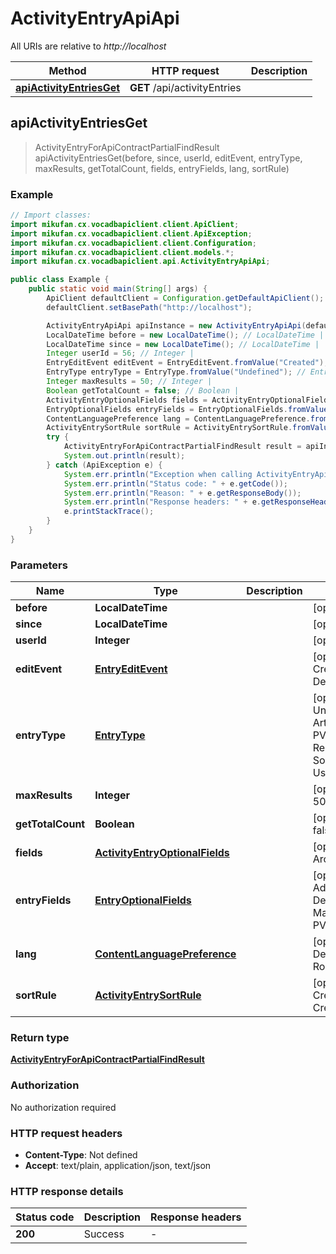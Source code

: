 # ActivityEntryApiApi

All URIs are relative to *http://localhost*

Method | HTTP request | Description
------------- | ------------- | -------------
[**apiActivityEntriesGet**](ActivityEntryApiApi.md#apiActivityEntriesGet) | **GET** /api/activityEntries | 



## apiActivityEntriesGet

> ActivityEntryForApiContractPartialFindResult apiActivityEntriesGet(before, since, userId, editEvent, entryType, maxResults, getTotalCount, fields, entryFields, lang, sortRule)



### Example

```java
// Import classes:
import mikufan.cx.vocadbapiclient.client.ApiClient;
import mikufan.cx.vocadbapiclient.client.ApiException;
import mikufan.cx.vocadbapiclient.client.Configuration;
import mikufan.cx.vocadbapiclient.client.models.*;
import mikufan.cx.vocadbapiclient.api.ActivityEntryApiApi;

public class Example {
    public static void main(String[] args) {
        ApiClient defaultClient = Configuration.getDefaultApiClient();
        defaultClient.setBasePath("http://localhost");

        ActivityEntryApiApi apiInstance = new ActivityEntryApiApi(defaultClient);
        LocalDateTime before = new LocalDateTime(); // LocalDateTime | 
        LocalDateTime since = new LocalDateTime(); // LocalDateTime | 
        Integer userId = 56; // Integer | 
        EntryEditEvent editEvent = EntryEditEvent.fromValue("Created"); // EntryEditEvent | 
        EntryType entryType = EntryType.fromValue("Undefined"); // EntryType | 
        Integer maxResults = 50; // Integer | 
        Boolean getTotalCount = false; // Boolean | 
        ActivityEntryOptionalFields fields = ActivityEntryOptionalFields.fromValue("None"); // ActivityEntryOptionalFields | 
        EntryOptionalFields entryFields = EntryOptionalFields.fromValue("None"); // EntryOptionalFields | 
        ContentLanguagePreference lang = ContentLanguagePreference.fromValue("Default"); // ContentLanguagePreference | 
        ActivityEntrySortRule sortRule = ActivityEntrySortRule.fromValue("CreateDateDescending"); // ActivityEntrySortRule | 
        try {
            ActivityEntryForApiContractPartialFindResult result = apiInstance.apiActivityEntriesGet(before, since, userId, editEvent, entryType, maxResults, getTotalCount, fields, entryFields, lang, sortRule);
            System.out.println(result);
        } catch (ApiException e) {
            System.err.println("Exception when calling ActivityEntryApiApi#apiActivityEntriesGet");
            System.err.println("Status code: " + e.getCode());
            System.err.println("Reason: " + e.getResponseBody());
            System.err.println("Response headers: " + e.getResponseHeaders());
            e.printStackTrace();
        }
    }
}
```

### Parameters


Name | Type | Description  | Notes
------------- | ------------- | ------------- | -------------
 **before** | **LocalDateTime**|  | [optional]
 **since** | **LocalDateTime**|  | [optional]
 **userId** | **Integer**|  | [optional]
 **editEvent** | [**EntryEditEvent**](.md)|  | [optional] [enum: Created, Updated, Deleted, Restored]
 **entryType** | [**EntryType**](.md)|  | [optional] [enum: Undefined, Album, Artist, DiscussionTopic, PV, ReleaseEvent, ReleaseEventSeries, Song, SongList, Tag, User, Venue]
 **maxResults** | **Integer**|  | [optional] [default to 50]
 **getTotalCount** | **Boolean**|  | [optional] [default to false]
 **fields** | [**ActivityEntryOptionalFields**](.md)|  | [optional] [enum: None, ArchivedVersion, Entry]
 **entryFields** | [**EntryOptionalFields**](.md)|  | [optional] [enum: None, AdditionalNames, Description, MainPicture, Names, PVs, Tags, WebLinks]
 **lang** | [**ContentLanguagePreference**](.md)|  | [optional] [enum: Default, Japanese, Romaji, English]
 **sortRule** | [**ActivityEntrySortRule**](.md)|  | [optional] [enum: CreateDateDescending, CreateDate]

### Return type

[**ActivityEntryForApiContractPartialFindResult**](ActivityEntryForApiContractPartialFindResult.md)

### Authorization

No authorization required

### HTTP request headers

- **Content-Type**: Not defined
- **Accept**: text/plain, application/json, text/json


### HTTP response details
| Status code | Description | Response headers |
|-------------|-------------|------------------|
| **200** | Success |  -  |

